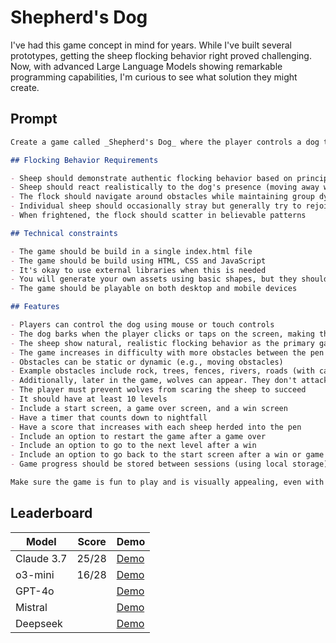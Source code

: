 # Shepherd's Dog

I've had this game concept in mind for years. While I've built several prototypes, getting the sheep flocking behavior right proved challenging. Now, with advanced Large Language Models showing remarkable programming capabilities, I'm curious to see what solution they might create.

## Prompt

```markdown
Create a game called _Shepherd's Dog_ where the player controls a dog to herd sheep into a pen. The core gameplay mechanic and what makes this game stand out is the realistic flocking behavior of the sheep - they should move as a cohesive group, follow each other, and react naturally to the dog and obstacles. The player moves the dog using mouse or touch controls and herds the sheep into a pen. The player can bark by clicking/tapping on the screen to make the sheep move faster. To complete each level, the player must herd at least 80% of the sheep (e.g., 40 out of 50 sheep) into the pen before nightfall. The difficulty increases as the game progresses through more obstacles between the starting position of the sheep and the pen.

## Flocking Behavior Requirements

- Sheep should demonstrate authentic flocking behavior based on principles like separation, alignment, and cohesion
- Sheep should react realistically to the dog's presence (moving away while staying in a group)
- The flock should navigate around obstacles while maintaining group dynamics
- Individual sheep should occasionally stray but generally try to rejoin the flock
- When frightened, the flock should scatter in believable patterns

## Technical constraints

- The game should be build in a single index.html file
- The game should be build using HTML, CSS and JavaScript
- It's okay to use external libraries when this is needed
- You will generate your own assets using basic shapes, but they should be recognizable (e.g., triangles for sheep, circles for the dog)
- The game should be playable on both desktop and mobile devices

## Features

- Players can control the dog using mouse or touch controls
- The dog barks when the player clicks or taps on the screen, making the sheep move faster
- The sheep show natural, realistic flocking behavior as the primary gameplay element
- The game increases in difficulty with more obstacles between the pen and the starting position of the sheep herd
- Obstacles can be static or dynamic (e.g., moving obstacles)
- Example obstacles include rock, trees, fences, rivers, roads (with cars), etc.
- Additionally, later in the game, wolves can appear. They don't attack until nightfall, but they scare sheep and can cause the herd to completely disperse
- The player must prevent wolves from scaring the sheep to succeed
- It should have at least 10 levels
- Include a start screen, a game over screen, and a win screen
- Have a timer that counts down to nightfall
- Have a score that increases with each sheep herded into the pen
- Include an option to restart the game after a game over
- Include an option to go to the next level after a win
- Include an option to go back to the start screen after a win or game over
- Game progress should be stored between sessions (using local storage)

Make sure the game is fun to play and is visually appealing, even with simple shapes. The realistic flocking behavior should be the standout feature that makes the game engaging and distinctive.
```

## Leaderboard

| Model      | Score | Demo                                                                                        |
| ---------- | ----- | ------------------------------------------------------------------------------------------- |
| Claude 3.7 | 25/28 | [Demo](https://cdn.rawgit.com/vnglst/when-ai-fails/main/shepards-dog/claude-3.7/index.html) |
| o3-mini    | 16/28 | [Demo](https://cdn.rawgit.com/vnglst/when-ai-fails/main/shepards-dog/o3-mini/index.html)    |
| GPT-4o     |       | [Demo](https://cdn.rawgit.com/vnglst/when-ai-fails/main/shepards-dog/gpt-4o/index.html)     |
| Mistral    |       | [Demo](https://cdn.rawgit.com/vnglst/when-ai-fails/main/shepards-dog/mistral/index.html)    |
| Deepseek   |       | [Demo](https://cdn.rawgit.com/vnglst/when-ai-fails/main/shepards-dog/deepseek/index.html)   |
